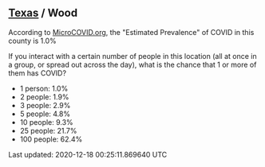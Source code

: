 
## [Texas](/united-states/texas) / Wood

According to [MicroCOVID.org](http://microcovid.org),
the "Estimated Prevalence" of COVID in this county is 1.0%

If you interact with a certain number of people in this location
(all at once in a group, or spread out across the day), what is the chance that
1 or more of them has COVID?

- 1 person: 1.0%
- 2 people: 1.9%
- 3 people: 2.9%
- 5 people: 4.8%
- 10 people: 9.3%
- 25 people: 21.7%
- 100 people: 62.4%

Last updated: 2020-12-18 00:25:11.869640 UTC

